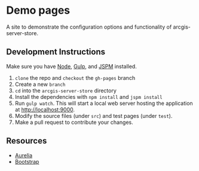 # Demo pages

A site to demonstrate the configuration options and functionality of
arcgis-server-store.

## Development Instructions

Make sure you have [Node], [Gulp], and [JSPM] installed.

1. `clone` the repo and `checkout` the `gh-pages` branch
2. Create a new `branch`
3. `cd` into the `arcgis-server-store` directory
4. Install the dependencies with `npm install` and `jspm install`
5. Run `gulp watch`. This will start a local web server hosting the application
   at [http://localhost:9000](http://localhost:9000).
6. Modify the source files (under `src`) and test pages (under `test`).
7. Make a pull request to contribute your changes.

## Resources

- [Aurelia]
- [Bootstrap]

[Node]: http://nodejs.org/
[Gulp]: https://github.com/gulpjs/gulp/blob/master/docs/getting-started.md#getting-started
[JSPM]: http://jspm.io/docs/getting-started.html
[Aurelia]: http://aurelia.io/hub.html#/doc/persona/developer
[Bootstrap]: http://getbootstrap.com/getting-started/
